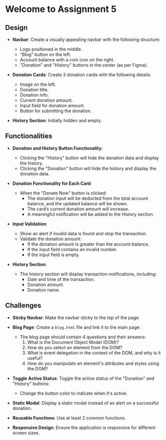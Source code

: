 # Welcome to Assignment 5

## Design  <!--! ALL COVERED-->

- **Navbar**: Create a visually appealing navbar with the following structure:
  - Logo positioned in the middle. <!--* DONE-->
  - "Blog" button on the left. <!--* DONE-->
  - Account balance with a coin icon on the right. <!--* DONE-->
  - "Donation" and "History" buttons in the center (as per Figma). <!--* DONE-->

- **Donation Cards**: Create 3 donation cards with the following details:
  - Image on the left. <!--* DONE-->
  - Donation title. <!--* DONE-->
  - Donation info. <!--* DONE-->
  - Current donation amount. <!--* DONE-->
  - Input field for donation amount. <!--* DONE-->
  - Button for submitting the donation. <!--* DONE-->
- **History Section**: Initially hidden and empty. <!--* DONE-->

## Functionalities <!--! ALL COVERED-->

- **Donation and History Button Functionality**:
  - Clicking the "History" button will hide the donation data and display the history. <!--* DONE-->
  - Clicking the "Donation" button will hide the history and display the donation data. <!--* DONE-->

- **Donation Functionality for Each Card**:
  - When the "Donate Now" button is clicked:
    - The donation input will be deducted from the total account balance, and the updated balance will be shown. <!--* DONE-->
    - The card’s current donation amount will increase. <!--* DONE-->
    - A meaningful notification will be added to the History section. <!--* DONE-->

- **Input Validation**:
  - Show an alert if invalid data is found and stop the transaction. <!--* DONE-->
  - Validate the donation amount:
    - If the donation amount is greater than the account balance. <!--* DONE-->
    - If the input field contains an invalid number. <!--* DONE-->
    - If the input field is empty. <!--* DONE-->

- **History Section**:
  - The history section will display transaction notifications, including:
    - Date and time of the transaction. <!--* DONE-->
    - Donation amount. <!--* DONE-->
    - Donation name. <!--* DONE-->

## Challenges

- **Sticky Navbar**: Make the navbar sticky to the top of the page. <!--* DONE-->

- **Blog Page**: Create a `blog.html` file and link it to the main page: <!--* DONE-->
  - The blog page should contain 4 questions and their answers: 
    1. What is the Document Object Model (DOM)?  <!--* DONE-->
    2. How do you select an element from the DOM? <!--* DONE-->
    3. What is event delegation in the context of the DOM, and why is it useful? <!--* DONE-->
    4. How do you manipulate an element's attributes and styles using the DOM? <!--* DONE-->

- **Toggle Active Status**: Toggle the active status of the "Donation" and "History" buttons:
  - Change the button color to indicate when it's active. <!--* DONE-->

- **Static Modal**: Display a static modal instead of an alert on a successful donation.  <!--* DONE-->

- **Reusable Functions**: Use at least 2 common functions. <!--* DONE-->

- **Responsive Design**: Ensure the application is responsive for different screen sizes.  <!--* DONE-->
